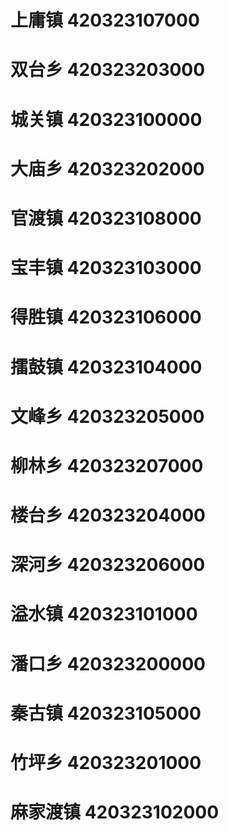 # 上庸镇 420323107000
# 双台乡 420323203000
# 城关镇 420323100000
# 大庙乡 420323202000
# 官渡镇 420323108000
# 宝丰镇 420323103000
# 得胜镇 420323106000
# 擂鼓镇 420323104000
# 文峰乡 420323205000
# 柳林乡 420323207000
# 楼台乡 420323204000
# 深河乡 420323206000
# 溢水镇 420323101000
# 潘口乡 420323200000
# 秦古镇 420323105000
# 竹坪乡 420323201000
# 麻家渡镇 420323102000
